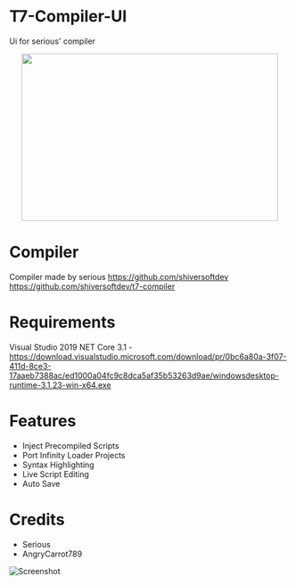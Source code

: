 # T7-Compiler-UI
Ui for serious' compiler 

<p align="center">
  <img width="460" height="300" src="https://github.com/ssnob/T7-Compiler-UI/blob/main/Idea/Assets/logo.png">
</p>

# Compiler
Compiler made by serious
https://github.com/shiversoftdev
https://github.com/shiversoftdev/t7-compiler

# Requirements
Visual Studio 2019
NET Core 3.1 - https://download.visualstudio.microsoft.com/download/pr/0bc6a80a-3f07-411d-8ce3-17aaeb7388ac/ed1000a04fc9c8dca5af35b53263d9ae/windowsdesktop-runtime-3.1.23-win-x64.exe

# Features
* Inject Precompiled Scripts
* Port Infinity Loader Projects
* Syntax Highlighting
* Live Script Editing
* Auto Save

# Credits
* Serious
* AngryCarrot789 

![Screenshot](https://github.com/ssnob/T7-Compiler-UI/blob/main/UI.png)

